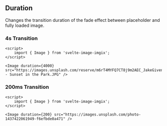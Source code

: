 ## Duration

Changes the transition duration of the fade effect between placeholder and fully loaded image.

### 4s Transition

```example
<script>
    import { Image } from 'svelte-image-imgix';
</script>

<Image duration={4000} src="https://images.unsplash.com/reserve/m6rT4MYFQ7CT8j9m2AEC_JakeGivens - Sunset in the Park.JPG" />
```

### 200ms Transition

```example
<script>
    import { Image } from 'svelte-image-imgix';
</script>

<Image duration={200} src="https://images.unsplash.com/photo-1437422061949-f6efbde0a471" />
```
